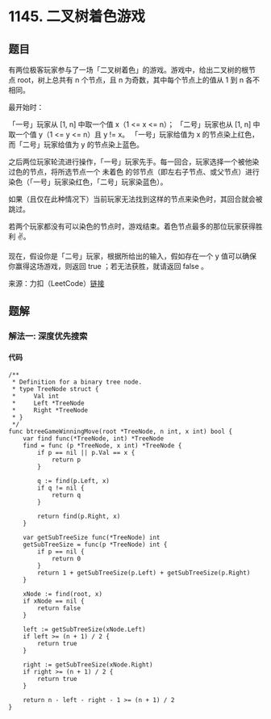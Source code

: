 # 1145. 二叉树着色游戏

## 题目

有两位极客玩家参与了一场「二叉树着色」的游戏。游戏中，给出二叉树的根节点 root，树上总共有 n 个节点，且 n 为奇数，其中每个节点上的值从 1 到 n 各不相同。

最开始时：

「一号」玩家从 [1, n] 中取一个值 x（1 <= x <= n）；
「二号」玩家也从 [1, n] 中取一个值 y（1 <= y <= n）且 y != x。
「一号」玩家给值为 x 的节点染上红色，而「二号」玩家给值为 y 的节点染上蓝色。

之后两位玩家轮流进行操作，「一号」玩家先手。每一回合，玩家选择一个被他染过色的节点，将所选节点一个 未着色 的邻节点（即左右子节点、或父节点）进行染色（「一号」玩家染红色，「二号」玩家染蓝色）。

如果（且仅在此种情况下）当前玩家无法找到这样的节点来染色时，其回合就会被跳过。

若两个玩家都没有可以染色的节点时，游戏结束。着色节点最多的那位玩家获得胜利 ✌️。

现在，假设你是「二号」玩家，根据所给出的输入，假如存在一个 y 值可以确保你赢得这场游戏，则返回 true ；若无法获胜，就请返回 false 。

来源：力扣（LeetCode）[链接](https://leetcode.cn/problems/binary-tree-coloring-game)

## 题解

### 解法一: 深度优先搜索

#### 代码

```golang
/**
 * Definition for a binary tree node.
 * type TreeNode struct {
 *     Val int
 *     Left *TreeNode
 *     Right *TreeNode
 * }
 */
func btreeGameWinningMove(root *TreeNode, n int, x int) bool {
    var find func(*TreeNode, int) *TreeNode 
    find = func (p *TreeNode, x int) *TreeNode {
        if p == nil || p.Val == x {
            return p
        }

        q := find(p.Left, x)
        if q != nil {
            return q
        }

        return find(p.Right, x)
    }

    var getSubTreeSize func(*TreeNode) int
    getSubTreeSize = func(p *TreeNode) int {
        if p == nil {
            return 0
        }
        return 1 + getSubTreeSize(p.Left) + getSubTreeSize(p.Right)
    }

    xNode := find(root, x)
    if xNode == nil {
        return false
    }

    left := getSubTreeSize(xNode.Left)
    if left >= (n + 1) / 2 {
        return true
    }

    right := getSubTreeSize(xNode.Right)
    if right >= (n + 1) / 2 {
        return true
    }

    return n - left - right - 1 >= (n + 1) / 2
}
```
